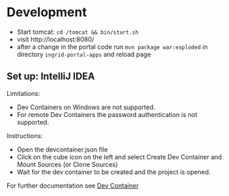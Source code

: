 # Development

* Start tomcat: `cd /tomcat && bin/start.sh`
* visit http://localhost:8080/
* after a change in the portal code run `mvn package war:exploded` in directory `ingrid-portal-apps` and reload page

## Set up: IntelliJ IDEA
Limitations:
* Dev Containers on Windows are not supported.
* For remote Dev Containers the password authentication is not supported.

Instructions:
* Open the devcontainer.json file
* Click on the cube icon on the left and select Create Dev Container and Mount Sources (or Clone Sources)
* Wait for the dev container to be created and the project is opened.

For further documentation see [Dev Container](https://www.jetbrains.com/help/idea/connect-to-devcontainer.html#create_dev_container_inside_ide)
